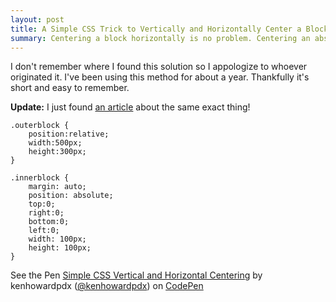 ```yaml
---
layout: post
title: A Simple CSS Trick to Vertically and Horizontally Center a Block
summary: Centering a block horizontally is no problem. Centering an absolute positioned block has its challenges. Vertically centering anything on a page can make you pull your hair out. That is, until now.
---
```

I don't remember where I found this solution so I appologize to whoever originated it. I've been using this method for about a year. Thankfully it's short and easy to remember.

<div class="notice general">
<p><strong>Update:</strong> I just found <a href="http://coding.smashingmagazine.com/2013/08/09/absolute-horizontal-vertical-centering-css/">an article</a> about the same exact thing!</p>
</div>

<pre class="language-clike prettycode"><code class="language-clike">.outerblock {
	position:relative;
	width:500px;
	height:300px;
}

.innerblock {
	margin: auto;
	position: absolute;
	top:0;
	right:0;
	bottom:0;
	left:0;
	width: 100px;
	height: 100px;
}
</code></pre>

<p data-height="268" data-theme-id="0" data-slug-hash="gkAhj" data-user="kenhowardpdx" data-default-tab="result" class='codepen'>See the Pen <a href='http://codepen.io/kenhowardpdx/pen/gkAhj'>Simple CSS Vertical and Horizontal Centering</a> by kenhowardpdx (<a href='http://codepen.io/kenhowardpdx'>@kenhowardpdx</a>) on <a href='http://codepen.io'>CodePen</a></p>
<script async src="http://codepen.io/assets/embed/ei.js"></script>
